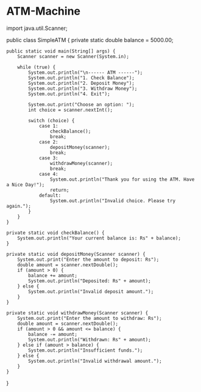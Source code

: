 # ATM-Machine
import java.util.Scanner;

public class SimpleATM {
    private static double balance = 5000.00; 

    public static void main(String[] args) {
        Scanner scanner = new Scanner(System.in);
     
        while (true) {
            System.out.println("\n------ ATM ------");
            System.out.println("1. Check Balance");
            System.out.println("2. Deposit Money");
            System.out.println("3. Withdraw Money");
            System.out.println("4. Exit");

            System.out.print("Choose an option: ");
            int choice = scanner.nextInt();

            switch (choice) {
                case 1:
                    checkBalance();
                    break;
                case 2:
                    depositMoney(scanner);
                    break;
                case 3:
                    withdrawMoney(scanner);
                    break;
                case 4:
                    System.out.println("Thank you for using the ATM. Have a Nice Day!");
                    return;
                default:
                    System.out.println("Invalid choice. Please try again.");
            }
        }
    }
   
    private static void checkBalance() {
        System.out.println("Your current balance is: Rs" + balance);
    }

    private static void depositMoney(Scanner scanner) {
        System.out.print("Enter the amount to deposit: Rs");
        double amount = scanner.nextDouble();
        if (amount > 0) {
            balance += amount;
            System.out.println("Deposited: Rs" + amount);
        } else {
            System.out.println("Invalid deposit amount.");
        }
    }

    private static void withdrawMoney(Scanner scanner) {
        System.out.print("Enter the amount to withdraw: Rs");
        double amount = scanner.nextDouble();
        if (amount > 0 && amount <= balance) {
            balance -= amount;
            System.out.println("Withdrawn: Rs" + amount);
        } else if (amount > balance) {
            System.out.println("Insufficient funds.");
        } else {
            System.out.println("Invalid withdrawal amount.");
        }
    }
}
